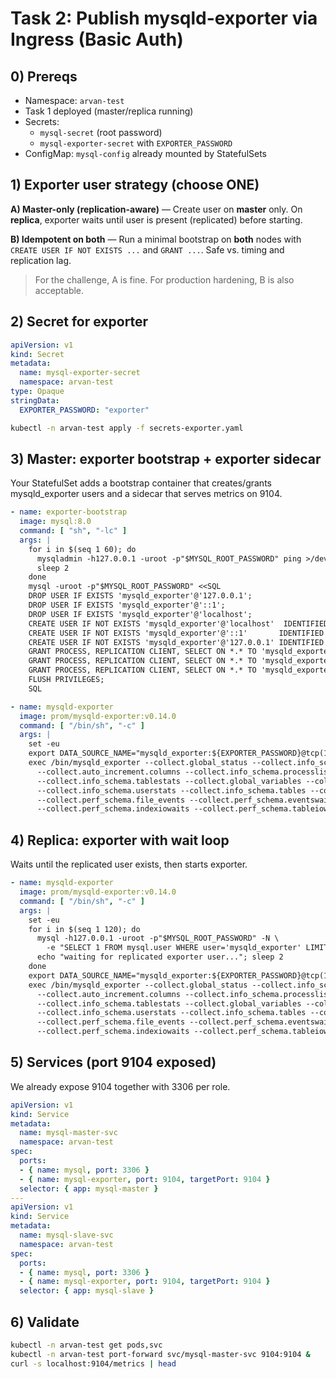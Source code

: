 # Task 2: Publish mysqld-exporter via Ingress (Basic Auth)
## 0) Prereqs
- Namespace: `arvan-test`
- Task 1 deployed (master/replica running)
- Secrets:
  - `mysql-secret` (root password)
  - `mysql-exporter-secret` with `EXPORTER_PASSWORD`
- ConfigMap: `mysql-config` already mounted by StatefulSets

## 1) Exporter user strategy (choose ONE)
**A) Master-only (replication-aware)** — Create user on **master** only. On **replica**, exporter waits until user is present (replicated) before starting.

**B) Idempotent on both** — Run a minimal bootstrap on **both** nodes with `CREATE USER IF NOT EXISTS ...` and `GRANT ...`. Safe vs. timing and replication lag.

> For the challenge, A is fine. For production hardening, B is also acceptable.

## 2) Secret for exporter
```yaml
apiVersion: v1
kind: Secret
metadata:
  name: mysql-exporter-secret
  namespace: arvan-test
type: Opaque
stringData:
  EXPORTER_PASSWORD: "exporter"
```
```bash
kubectl -n arvan-test apply -f secrets-exporter.yaml
```

## 3) Master: exporter bootstrap + exporter sidecar
Your StatefulSet adds a bootstrap container that creates/grants mysqld_exporter users and a sidecar that serves metrics on 9104.

```yaml
- name: exporter-bootstrap
  image: mysql:8.0
  command: [ "sh", "-lc" ]
  args: |
    for i in $(seq 1 60); do
      mysqladmin -h127.0.0.1 -uroot -p"$MYSQL_ROOT_PASSWORD" ping >/dev/null 2>&1 && break
      sleep 2
    done
    mysql -uroot -p"$MYSQL_ROOT_PASSWORD" <<SQL
    DROP USER IF EXISTS 'mysqld_exporter'@'127.0.0.1';
    DROP USER IF EXISTS 'mysqld_exporter'@'::1';
    DROP USER IF EXISTS 'mysqld_exporter'@'localhost';
    CREATE USER IF NOT EXISTS 'mysqld_exporter'@'localhost'  IDENTIFIED BY '${EXPORTER_PASSWORD}';
    CREATE USER IF NOT EXISTS 'mysqld_exporter'@'::1'       IDENTIFIED BY '${EXPORTER_PASSWORD}';
    CREATE USER IF NOT EXISTS 'mysqld_exporter'@'127.0.0.1' IDENTIFIED BY '${EXPORTER_PASSWORD}';
    GRANT PROCESS, REPLICATION CLIENT, SELECT ON *.* TO 'mysqld_exporter'@'localhost';
    GRANT PROCESS, REPLICATION CLIENT, SELECT ON *.* TO 'mysqld_exporter'@'::1';
    GRANT PROCESS, REPLICATION CLIENT, SELECT ON *.* TO 'mysqld_exporter'@'127.0.0.1';
    FLUSH PRIVILEGES;
    SQL

- name: mysqld-exporter
  image: prom/mysqld-exporter:v0.14.0
  command: [ "/bin/sh", "-c" ]
  args: |
    set -eu
    export DATA_SOURCE_NAME="mysqld_exporter:${EXPORTER_PASSWORD}@tcp(127.0.0.1:3306)/"
    exec /bin/mysqld_exporter --collect.global_status --collect.info_schema.innodb_metrics \
      --collect.auto_increment.columns --collect.info_schema.processlist --collect.binlog_size \
      --collect.info_schema.tablestats --collect.global_variables --collect.info_schema.query_response_time \
      --collect.info_schema.userstats --collect.info_schema.tables --collect.perf_schema.tablelocks \
      --collect.perf_schema.file_events --collect.perf_schema.eventswaits \
      --collect.perf_schema.indexiowaits --collect.perf_schema.tableiowaits --collect.slave_status
```

## 4) Replica: exporter with wait loop

Waits until the replicated user exists, then starts exporter.

```yaml
- name: mysqld-exporter
  image: prom/mysqld-exporter:v0.14.0
  command: [ "/bin/sh", "-c" ]
  args: |
    set -eu
    for i in $(seq 1 120); do
      mysql -h127.0.0.1 -uroot -p"$MYSQL_ROOT_PASSWORD" -N \
        -e "SELECT 1 FROM mysql.user WHERE user='mysqld_exporter' LIMIT 1" | grep -q 1 && break
      echo "waiting for replicated exporter user..."; sleep 2
    done
    export DATA_SOURCE_NAME="mysqld_exporter:${EXPORTER_PASSWORD}@tcp(127.0.0.1:3306)/"
    exec /bin/mysqld_exporter --collect.global_status --collect.info_schema.innodb_metrics \
      --collect.auto_increment.columns --collect.info_schema.processlist --collect.binlog_size \
      --collect.info_schema.tablestats --collect.global_variables --collect.info_schema.query_response_time \
      --collect.info_schema.userstats --collect.info_schema.tables --collect.perf_schema.tablelocks \
      --collect.perf_schema.file_events --collect.perf_schema.eventswaits \
      --collect.perf_schema.indexiowaits --collect.perf_schema.tableiowaits --collect.slave_status
```

## 5) Services (port 9104 exposed)
We already expose 9104 together with 3306 per role.
```yaml
apiVersion: v1
kind: Service
metadata:
  name: mysql-master-svc
  namespace: arvan-test
spec:
  ports:
  - { name: mysql, port: 3306 }
  - { name: mysql-exporter, port: 9104, targetPort: 9104 }
  selector: { app: mysql-master }
---
apiVersion: v1
kind: Service
metadata:
  name: mysql-slave-svc
  namespace: arvan-test
spec:
  ports:
  - { name: mysql, port: 3306 }
  - { name: mysql-exporter, port: 9104, targetPort: 9104 }
  selector: { app: mysql-slave }
```

## 6) Validate
```bash
kubectl -n arvan-test get pods,svc
kubectl -n arvan-test port-forward svc/mysql-master-svc 9104:9104 &
curl -s localhost:9104/metrics | head
```

